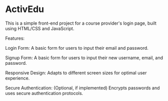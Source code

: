# ActivEdu

This is a simple front-end project for a course provider's login page, built using HTML/CSS and JavaScript.

Features:

Login Form: A basic form for users to input their email and password.

Signup Form: A basic form for users to input their new username, email, and password.

Responsive Design: Adapts to different screen sizes for optimal user experience.

Secure Authentication: (Optional, if implemented) Encrypts passwords and uses secure authentication protocols.
